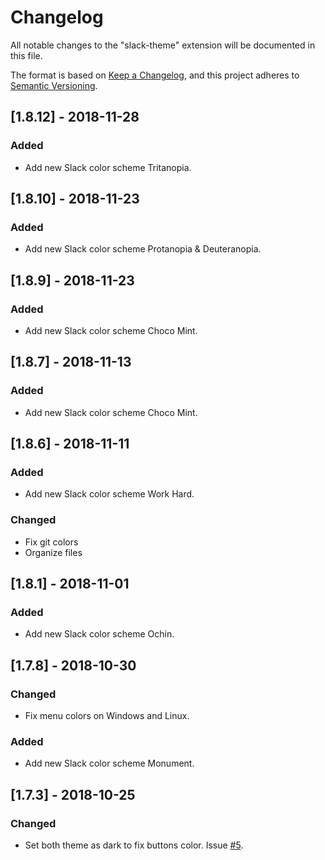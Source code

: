 # Changelog
All notable changes to the "slack-theme" extension will be documented in this file.

The format is based on [Keep a Changelog](https://keepachangelog.com/en/1.0.0/),
and this project adheres to [Semantic Versioning](https://semver.org/spec/v2.0.0.html).

## [1.8.12] - 2018-11-28
### Added
- Add new Slack color scheme Tritanopia.

## [1.8.10] - 2018-11-23
### Added
- Add new Slack color scheme Protanopia & Deuteranopia.

## [1.8.9] - 2018-11-23
### Added
- Add new Slack color scheme Choco Mint.

## [1.8.7] - 2018-11-13
### Added
- Add new Slack color scheme Choco Mint.

## [1.8.6] - 2018-11-11
### Added
- Add new Slack color scheme Work Hard.
### Changed
- Fix git colors
- Organize files

## [1.8.1] - 2018-11-01
### Added
- Add new Slack color scheme Ochin.

## [1.7.8] - 2018-10-30
### Changed
- Fix menu colors on Windows and Linux.
### Added
- Add new Slack color scheme Monument.

## [1.7.3] - 2018-10-25
### Changed
- Set both theme as dark to fix buttons color. Issue [#5](https://github.com/slack-theme/visual-studio-code/issues/5).
